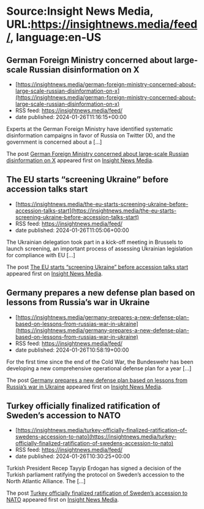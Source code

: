 # Source:Insight News Media, URL:https://insightnews.media/feed/, language:en-US

## German Foreign Ministry concerned about large-scale Russian disinformation on X
 - [https://insightnews.media/german-foreign-ministry-concerned-about-large-scale-russian-disinformation-on-x](https://insightnews.media/german-foreign-ministry-concerned-about-large-scale-russian-disinformation-on-x)
 - RSS feed: https://insightnews.media/feed/
 - date published: 2024-01-26T11:16:15+00:00

<p>Experts at the German Foreign Ministry have identified systematic disinformation campaigns in favor of Russia on Twitter (X), and the government is concerned about a [&#8230;]</p>
<p>The post <a href="https://insightnews.media/german-foreign-ministry-concerned-about-large-scale-russian-disinformation-on-x/">German Foreign Ministry concerned about large-scale Russian disinformation on X</a> appeared first on <a href="https://insightnews.media">Insight News Media</a>.</p>

## The EU starts “screening Ukraine” before accession talks start
 - [https://insightnews.media/the-eu-starts-screening-ukraine-before-accession-talks-start](https://insightnews.media/the-eu-starts-screening-ukraine-before-accession-talks-start)
 - RSS feed: https://insightnews.media/feed/
 - date published: 2024-01-26T11:05:06+00:00

<p>The Ukrainian delegation took part in a kick-off meeting in Brussels to launch screening, an important process of assessing Ukrainian legislation for compliance with EU [&#8230;]</p>
<p>The post <a href="https://insightnews.media/the-eu-starts-screening-ukraine-before-accession-talks-start/">The EU starts &#8220;screening Ukraine&#8221; before accession talks start</a> appeared first on <a href="https://insightnews.media">Insight News Media</a>.</p>

## Germany prepares a new defense plan based on lessons from Russia’s war in Ukraine
 - [https://insightnews.media/germany-prepares-a-new-defense-plan-based-on-lessons-from-russias-war-in-ukraine](https://insightnews.media/germany-prepares-a-new-defense-plan-based-on-lessons-from-russias-war-in-ukraine)
 - RSS feed: https://insightnews.media/feed/
 - date published: 2024-01-26T10:58:19+00:00

<p>For the first time since the end of the Cold War, the Bundeswehr has been developing a new comprehensive operational defense plan for a year [&#8230;]</p>
<p>The post <a href="https://insightnews.media/germany-prepares-a-new-defense-plan-based-on-lessons-from-russias-war-in-ukraine/">Germany prepares a new defense plan based on lessons from Russia&#8217;s war in Ukraine</a> appeared first on <a href="https://insightnews.media">Insight News Media</a>.</p>

## Turkey officially finalized ratification of Sweden’s accession to NATO
 - [https://insightnews.media/turkey-officially-finalized-ratification-of-swedens-accession-to-nato](https://insightnews.media/turkey-officially-finalized-ratification-of-swedens-accession-to-nato)
 - RSS feed: https://insightnews.media/feed/
 - date published: 2024-01-26T10:30:25+00:00

<p>Turkish President Recep Tayyip Erdogan has signed a decision of the Turkish parliament ratifying the protocol on Sweden&#8217;s accession to the North Atlantic Alliance. The [&#8230;]</p>
<p>The post <a href="https://insightnews.media/turkey-officially-finalized-ratification-of-swedens-accession-to-nato/">Turkey officially finalized ratification of Sweden&#8217;s accession to NATO</a> appeared first on <a href="https://insightnews.media">Insight News Media</a>.</p>

